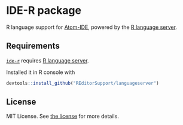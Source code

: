 # IDE-R package

R language support for [Atom-IDE](https://ide.atom.io/), powered by the [R language server](https://github.com/REditorSupport/languageserver).

## Requirements
[`ide-r`](https://atom.io/packages/ide-r) requires [R language server](https://github.com/REditorSupport/languageserver).

Installed it in R console with
```r
devtools::install_github("REditorSupport/languageserver")
```

## License
MIT License.  See [the license](LICENSE.md) for more details.
